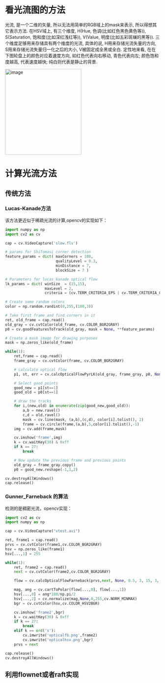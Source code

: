 # 看光流图的方法
光流, 是一个二维的矢量, 所以无法用简单的RGB域上的mask来表示, 所以得想其它表示方法. 在HSV域上, 有三个维度, H(Hue, 色调(比如红色黑色黄色等)), S(Saturation, 饱和度(比如深红浅红等)), V(Value, 明度(比如五彩斑斓的黑等)). 三个维度足够用来存储具有两个维度的光流, 具体的说, H用来存储光流失量的方向, S用来存储光流失量归一化之后的大小, V被固定成全黑或全白. 定性地来看, 在在下图轮盘上的颜色对应着速度方向, 如红色代表向右移动, 青色代表向左; 颜色饱和度越高, 代表速度越快; 纯白则代表是静止的背景.

<img width="248" height="278" alt="image" src="https://github.com/user-attachments/assets/9cb2c970-c830-4459-96ef-d64381b2b53d" />

# 计算光流方法
## 传统方法
### Lucas-Kanade方法
该方法更近似于稀疏光流的计算,opencv的实现如下：
``` python
import numpy as np
import cv2 as cv

cap = cv.VideoCapture('slow.flv')

# params for ShiTomasi corner detection
feature_params = dict( maxCorners = 100,
                       qualityLevel = 0.3,
                       minDistance = 7,
                       blockSize = 7 )

# Parameters for lucas kanade optical flow
lk_params = dict( winSize  = (15,15),
                  maxLevel = 2,
                  criteria = (cv.TERM_CRITERIA_EPS | cv.TERM_CRITERIA_COUNT, 10, 0.03))

# Create some random colors
color = np.random.randint(0,255,(100,3))

# Take first frame and find corners in it
ret, old_frame = cap.read()
old_gray = cv.cvtColor(old_frame, cv.COLOR_BGR2GRAY)
p0 = cv.goodFeaturesToTrack(old_gray, mask = None, **feature_params)

# Create a mask image for drawing purposes
mask = np.zeros_like(old_frame)

while(1):
    ret,frame = cap.read()
    frame_gray = cv.cvtColor(frame, cv.COLOR_BGR2GRAY)

    # calculate optical flow
    p1, st, err = cv.calcOpticalFlowPyrLK(old_gray, frame_gray, p0, None, **lk_params)

    # Select good points
    good_new = p1[st==1]
    good_old = p0[st==1]

    # draw the tracks
    for i,(new,old) in enumerate(zip(good_new,good_old)):
        a,b = new.ravel()
        c,d = old.ravel()
        mask = cv.line(mask, (a,b),(c,d), color[i].tolist(), 2)
        frame = cv.circle(frame,(a,b),5,color[i].tolist(),-1)
    img = cv.add(frame,mask)

    cv.imshow('frame',img)
    k = cv.waitKey(30) & 0xff
    if k == 27:
        break

    # Now update the previous frame and previous points
    old_gray = frame_gray.copy()
    p0 = good_new.reshape(-1,1,2)

cv.destroyAllWindows()
cap.release()
```
### Gunner_Farneback 的算法
检测的是稠密光流，opencv实现：
```python
import cv2 as cv
import numpy as np

cap = cv.VideoCapture("vtest.avi")

ret, frame1 = cap.read()
prvs = cv.cvtColor(frame1,cv.COLOR_BGR2GRAY)
hsv = np.zeros_like(frame1)
hsv[...,1] = 255

while(1):
    ret, frame2 = cap.read()
    next = cv.cvtColor(frame2,cv.COLOR_BGR2GRAY)

    flow = cv.calcOpticalFlowFarneback(prvs,next, None, 0.5, 3, 15, 3, 5, 1.2, 0)

    mag, ang = cv.cartToPolar(flow[...,0], flow[...,1])
    hsv[...,0] = ang*180/np.pi/2
    hsv[...,2] = cv.normalize(mag,None,0,255,cv.NORM_MINMAX)
    bgr = cv.cvtColor(hsv,cv.COLOR_HSV2BGR)

    cv.imshow('frame2',bgr)
    k = cv.waitKey(30) & 0xff
    if k == 27:
        break
    elif k == ord('s'):
        cv.imwrite('opticalfb.png',frame2)
        cv.imwrite('opticalhsv.png',bgr)
    prvs = next

cap.release()
cv.destroyAllWindows()
```
## 利用flownet或者raft实现
